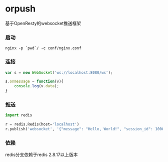 # orpush

基于OpenResty的websocket推送框架

### 启动

```shell
nginx -p `pwd`/ -c conf/nginx.conf
```

### 连接

```javascript
var s = new WebSocket('ws://localhost:8080/ws');

s.onmessage = function(v){
    console.log(v.data);
}
```

### 推送

```python
import redis

r = redis.Redis(host='localhost')
r.publish('websocket', '{"message": "Hello, World!", "session_id": 100001}')
```

### 依赖

redis分支依赖于redis 2.8.17以上版本